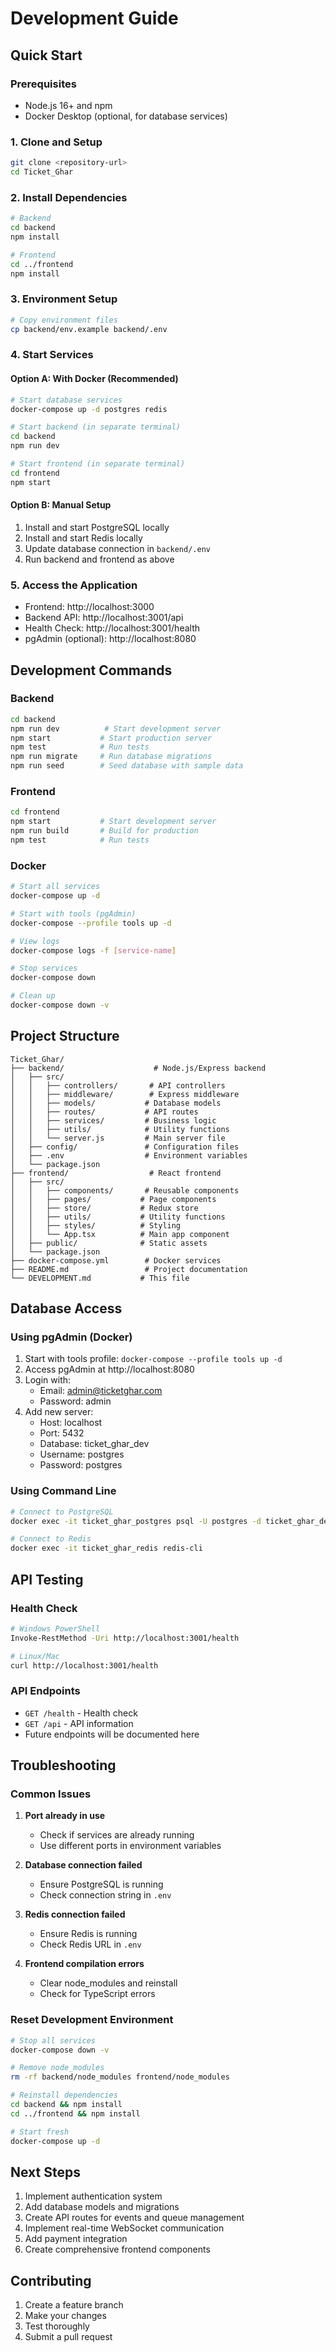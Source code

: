 # Development Guide

## Quick Start

### Prerequisites
- Node.js 16+ and npm
- Docker Desktop (optional, for database services)

### 1. Clone and Setup
```bash
git clone <repository-url>
cd Ticket_Ghar
```

### 2. Install Dependencies
```bash
# Backend
cd backend
npm install

# Frontend
cd ../frontend
npm install
```

### 3. Environment Setup
```bash
# Copy environment files
cp backend/env.example backend/.env
```

### 4. Start Services

#### Option A: With Docker (Recommended)
```bash
# Start database services
docker-compose up -d postgres redis

# Start backend (in separate terminal)
cd backend
npm run dev

# Start frontend (in separate terminal)
cd frontend
npm start
```

#### Option B: Manual Setup
1. Install and start PostgreSQL locally
2. Install and start Redis locally
3. Update database connection in `backend/.env`
4. Run backend and frontend as above

### 5. Access the Application
- Frontend: http://localhost:3000
- Backend API: http://localhost:3001/api
- Health Check: http://localhost:3001/health
- pgAdmin (optional): http://localhost:8080

## Development Commands

### Backend
```bash
cd backend
npm run dev          # Start development server
npm start           # Start production server
npm test            # Run tests
npm run migrate     # Run database migrations
npm run seed        # Seed database with sample data
```

### Frontend
```bash
cd frontend
npm start           # Start development server
npm run build       # Build for production
npm test            # Run tests
```

### Docker
```bash
# Start all services
docker-compose up -d

# Start with tools (pgAdmin)
docker-compose --profile tools up -d

# View logs
docker-compose logs -f [service-name]

# Stop services
docker-compose down

# Clean up
docker-compose down -v
```

## Project Structure

```
Ticket_Ghar/
├── backend/                    # Node.js/Express backend
│   ├── src/
│   │   ├── controllers/       # API controllers
│   │   ├── middleware/        # Express middleware
│   │   ├── models/           # Database models
│   │   ├── routes/           # API routes
│   │   ├── services/         # Business logic
│   │   ├── utils/            # Utility functions
│   │   └── server.js         # Main server file
│   ├── config/               # Configuration files
│   ├── .env                  # Environment variables
│   └── package.json
├── frontend/                  # React frontend
│   ├── src/
│   │   ├── components/       # Reusable components
│   │   ├── pages/           # Page components
│   │   ├── store/           # Redux store
│   │   ├── utils/           # Utility functions
│   │   ├── styles/          # Styling
│   │   └── App.tsx          # Main app component
│   ├── public/              # Static assets
│   └── package.json
├── docker-compose.yml        # Docker services
├── README.md                 # Project documentation
└── DEVELOPMENT.md           # This file
```

## Database Access

### Using pgAdmin (Docker)
1. Start with tools profile: `docker-compose --profile tools up -d`
2. Access pgAdmin at http://localhost:8080
3. Login with:
   - Email: admin@ticketghar.com
   - Password: admin
4. Add new server:
   - Host: localhost
   - Port: 5432
   - Database: ticket_ghar_dev
   - Username: postgres
   - Password: postgres

### Using Command Line
```bash
# Connect to PostgreSQL
docker exec -it ticket_ghar_postgres psql -U postgres -d ticket_ghar_dev

# Connect to Redis
docker exec -it ticket_ghar_redis redis-cli
```

## API Testing

### Health Check
```bash
# Windows PowerShell
Invoke-RestMethod -Uri http://localhost:3001/health

# Linux/Mac
curl http://localhost:3001/health
```

### API Endpoints
- `GET /health` - Health check
- `GET /api` - API information
- Future endpoints will be documented here

## Troubleshooting

### Common Issues

1. **Port already in use**
   - Check if services are already running
   - Use different ports in environment variables

2. **Database connection failed**
   - Ensure PostgreSQL is running
   - Check connection string in `.env`

3. **Redis connection failed**
   - Ensure Redis is running
   - Check Redis URL in `.env`

4. **Frontend compilation errors**
   - Clear node_modules and reinstall
   - Check for TypeScript errors

### Reset Development Environment
```bash
# Stop all services
docker-compose down -v

# Remove node_modules
rm -rf backend/node_modules frontend/node_modules

# Reinstall dependencies
cd backend && npm install
cd ../frontend && npm install

# Start fresh
docker-compose up -d
```

## Next Steps

1. Implement authentication system
2. Add database models and migrations
3. Create API routes for events and queue management
4. Implement real-time WebSocket communication
5. Add payment integration
6. Create comprehensive frontend components

## Contributing

1. Create a feature branch
2. Make your changes
3. Test thoroughly
4. Submit a pull request 